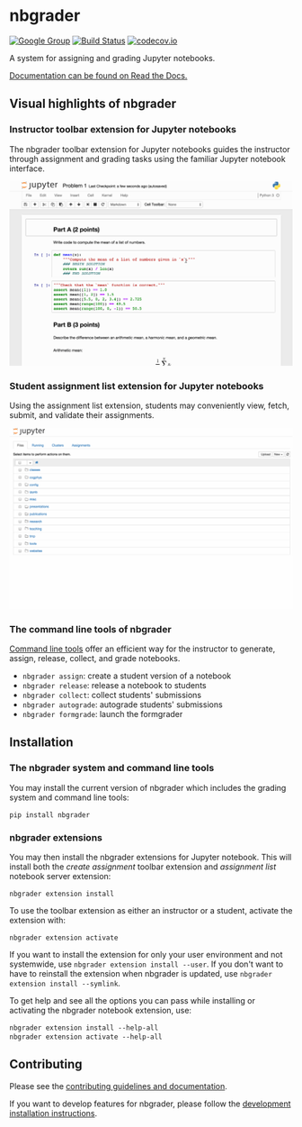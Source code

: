 # nbgrader

[![Google Group](https://img.shields.io/badge/-Google%20Group-lightgrey.svg)](https://groups.google.com/forum/#!forum/jupyter)
[![Build Status](https://travis-ci.org/jupyter/nbgrader.svg?branch=master)](https://travis-ci.org/jupyter/nbgrader)
[![codecov.io](http://codecov.io/github/jupyter/nbgrader/coverage.svg?branch=master)](http://codecov.io/github/jupyter/nbgrader?branch=master)

A system for assigning and grading Jupyter notebooks.

[Documentation can be found on Read the Docs.](http://nbgrader.readthedocs.org)


## Visual highlights of nbgrader

### Instructor toolbar extension for Jupyter notebooks
The nbgrader toolbar extension for Jupyter notebooks guides the instructor through
assignment and grading tasks using the familiar Jupyter notebook interface.

![Creating assignment](docs/source/user_guide/images/creating_assignment.gif "Creating assignment")

### Student assignment list extension for Jupyter notebooks
Using the assignment list extension, students may conveniently view, fetch,
submit, and validate their assignments.

![nbgrader assignment list](docs/source/user_guide/images/student_assignment.gif "nbgrader assignment list")

### The command line tools of nbgrader
[Command line tools](https://nbgrader.readthedocs.org/en/stable/command_line_tools/index.html)
offer an efficient way for the instructor to generate, assign, release, collect,
and grade notebooks.

* `nbgrader assign`: create a student version of a notebook
* `nbgrader release`: release a notebook to students
* `nbgrader collect`: collect students' submissions
* `nbgrader autograde`: autograde students' submissions
* `nbgrader formgrade`: launch the formgrader


## Installation

### The nbgrader system and command line tools
You may install the current version of nbgrader which includes the grading
system and command line tools:

    pip install nbgrader

### nbgrader extensions
You may then install the nbgrader extensions for Jupyter notebook. This will
install both the *create assignment* toolbar extension and *assignment list*
notebook server extension:

    nbgrader extension install

To use the toolbar extension as either an instructor or a student, activate the
extension with:

    nbgrader extension activate

If you want to install the extension for only your user environment and not
systemwide, use `nbgrader extension install --user`.
If you don't want to have to reinstall the extension when nbgrader is updated,
use `nbgrader extension install --symlink`.

To get help and see all the options you can pass while installing or activating
the nbgrader notebook extension, use:

    nbgrader extension install --help-all
    nbgrader extension activate --help-all


## Contributing

Please see the [contributing guidelines and documentation](CONTRIBUTING.md).

If you want to develop features for nbgrader, please follow the
[development installation instructions](CONTRIBUTING.md#development-installation).

